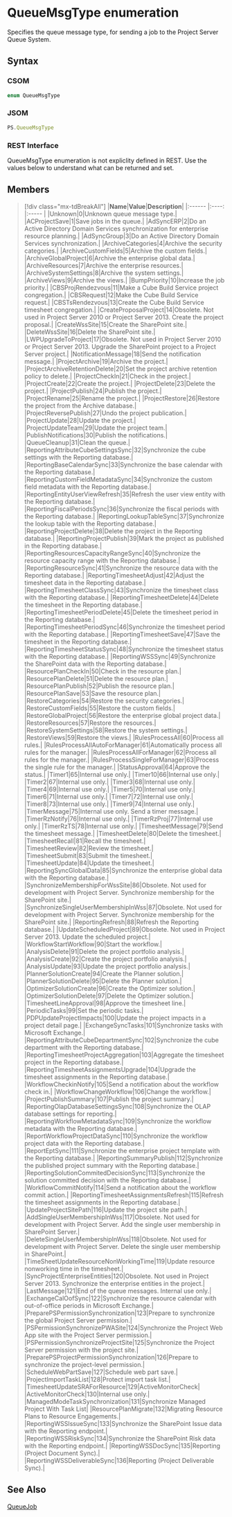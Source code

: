 [comment]: # (Name:QueueMsgType)
[comment]: # (Name:Microsoft.Office.Project.Server.Library.QueueConstants+QueueMsgType)
[comment]: # (Type:Enum)
[comment]: # (Status:Verified)

# <a name="name"></a>QueueMsgType enumeration

<a name="description"></a>Specifies the queue message type, for sending a job to the Project Server Queue System.

## <a name="syntax"></a>Syntax

### CSOM

```cs
enum QueueMsgType 
```
### JSOM

```javascript
PS.QueueMsgType
```
### REST Interface

QueueMsgType enumeration is not expliclity defined in REST.  Use the values below to understand what can be returned and set.

## <a name="members"></a>Members

<a name="enumMembers"></a>
> [!div class="mx-tdBreakAll"]
|**Name**|**Value**|**Description**|
|:------ |:----: |:----- |
|<a name="Unknown"></a>Unknown|0|Unknown queue message type.|
|<a name="ACProjectSave"></a>ACProjectSave|1|Save jobs in the queue.|
|<a name="AdSyncERP"></a>AdSyncERP|2|Do an Active Directory Domain Services synchronization for enterprise resource planning.|
|<a name="AdSyncGroup"></a>AdSyncGroup|3|Do an Active Directory Domain Services synchronization.|
|<a name="ArchiveCategories"></a>ArchiveCategories|4|Archive the security categories.|
|<a name="ArchiveCustomFields"></a>ArchiveCustomFields|5|Archive the custom fields.|
|<a name="ArchiveGlobalProject"></a>ArchiveGlobalProject|6|Archive the enterprise global data.|
|<a name="ArchiveResources"></a>ArchiveResources|7|Archive the enterprise resources.|
|<a name="ArchiveSystemSettings"></a>ArchiveSystemSettings|8|Archive the system settings.|
|<a name="ArchiveViews"></a>ArchiveViews|9|Archive the views.|
|<a name="BumpPriority"></a>BumpPriority|10|Increase the job priority.|
|<a name="CBSProjRendezvous"></a>CBSProjRendezvous|11|Make a Cube Build Service project congregation.|
|<a name="CBSRequest"></a>CBSRequest|12|Make the Cube Build Service request.|
|<a name="CBSTsRendezvous"></a>CBSTsRendezvous|13|Create the Cube Build Service timesheet congregation.|
|<a name="CreateProposalProject"></a>CreateProposalProject|14|Obsolete. Not used in Project Server 2010 or Project Server 2013. Create the project proposal.|
|<a name="CreateWssSite"></a>CreateWssSite|15|Create the SharePoint site.|
|<a name="DeleteWssSite"></a>DeleteWssSite|16|Delete the SharePoint site.|
|<a name="LWPUpgradeToProject"></a>LWPUpgradeToProject|17|Obsolete. Not used in Project Server 2010 or Project Server 2013. Upgrade the SharePoint project to a Project Server project.|
|<a name="NotificationMessage"></a>NotificationMessage|18|Send the notification message.|
|<a name="ProjectArchive"></a>ProjectArchive|19|Archive the project.|
|<a name="ProjectArchiveRetentionDelete"></a>ProjectArchiveRetentionDelete|20|Set the project archive retention policy to delete.|
|<a name="ProjectCheckIn"></a>ProjectCheckIn|21|Check in the project.|
|<a name="ProjectCreate"></a>ProjectCreate|22|Create the project.|
|<a name="ProjectDelete"></a>ProjectDelete|23|Delete the project.|
|<a name="ProjectPublish"></a>ProjectPublish|24|Publish the project.|
|<a name="ProjectRename"></a>ProjectRename|25|Rename the project.|
|<a name="ProjectRestore"></a>ProjectRestore|26|Restore the project from the Archive database.|
|<a name="ProjectReversePublish"></a>ProjectReversePublish|27|Undo the project publication.|
|<a name="ProjectUpdate"></a>ProjectUpdate|28|Update the project.|
|<a name="ProjectUpdateTeam"></a>ProjectUpdateTeam|29|Update the project team.|
|<a name="PublishNotifications"></a>PublishNotifications|30|Publish the notifications.|
|<a name="QueueCleanup"></a>QueueCleanup|31|Clean the queue.|
|<a name="ReportingAttributeCubeSettingsSync"></a>ReportingAttributeCubeSettingsSync|32|Synchronize the cube settings with the Reporting database.|
|<a name="ReportingBaseCalendarSync"></a>ReportingBaseCalendarSync|33|Synchronize the base calendar with the Reporting database.|
|<a name="ReportingCustomFieldMetadataSync"></a>ReportingCustomFieldMetadataSync|34|Synchronize the custom field metadata with the Reporting database.|
|<a name="ReportingEntityUserViewRefresh"></a>ReportingEntityUserViewRefresh|35|Refresh the user view entity with the Reporting database.|
|<a name="ReportingFiscalPeriodsSync"></a>ReportingFiscalPeriodsSync|36|Synchronize the fiscal periods with the Reporting database.|
|<a name="ReportingLookupTableSync"></a>ReportingLookupTableSync|37|Synchronize the lookup table with the Reporting database.|
|<a name="ReportingProjectDelete"></a>ReportingProjectDelete|38|Delete the project in the Reporting database.|
|<a name="ReportingProjectPublish"></a>ReportingProjectPublish|39|Mark the project as published in the Reporting database.|
|<a name="ReportingResourcesCapacityRangeSync"></a>ReportingResourcesCapacityRangeSync|40|Synchronize the resource capacity range with the Reporting database.|
|<a name="ReportingResourceSync"></a>ReportingResourceSync|41|Synchronize the resource data with the Reporting database.|
|<a name="ReportingTimesheetAdjust"></a>ReportingTimesheetAdjust|42|Adjust the timesheet data in the Reporting database.|
|<a name="ReportingTimesheetClassSync"></a>ReportingTimesheetClassSync|43|Synchronize the timesheet class with the Reporting database.|
|<a name="ReportingTimesheetDelete"></a>ReportingTimesheetDelete|44|Delete the timesheet in the Reporting database.|
|<a name="ReportingTimesheetPeriodDelete"></a>ReportingTimesheetPeriodDelete|45|Delete the timesheet period in the Reporting database.|
|<a name="ReportingTimesheetPeriodSync"></a>ReportingTimesheetPeriodSync|46|Synchronize the timesheet period with the Reporting database.|
|<a name="ReportingTimesheetSave"></a>ReportingTimesheetSave|47|Save the timesheet in the Reporting database.|
|<a name="ReportingTimesheetStatusSync"></a>ReportingTimesheetStatusSync|48|Synchronize the timesheet status with the Reporting database.|
|<a name="ReportingWSSSync"></a>ReportingWSSSync|49|Synchronize the SharePoint data with the Reporting database.|
|<a name="ResourcePlanCheckIn"></a>ResourcePlanCheckIn|50|Check in the resource plan.|
|<a name="ResourcePlanDelete"></a>ResourcePlanDelete|51|Delete the resource plan.|
|<a name="ResourcePlanPublish"></a>ResourcePlanPublish|52|Publish the resource plan.|
|<a name="ResourcePlanSave"></a>ResourcePlanSave|53|Save the resource plan.|
|<a name="RestoreCategories"></a>RestoreCategories|54|Restore the security categories.|
|<a name="RestoreCustomFields"></a>RestoreCustomFields|55|Restore the custom fields.|
|<a name="RestoreGlobalProject"></a>RestoreGlobalProject|56|Restore the enterprise global project data.|
|<a name="RestoreResources"></a>RestoreResources|57|Restore the resources.|
|<a name="RestoreSystemSettings"></a>RestoreSystemSettings|58|Restore the system settings.|
|<a name="RestoreViews"></a>RestoreViews|59|Restore the views.|
|<a name="RulesProcessAll"></a>RulesProcessAll|60|Process all rules.|
|<a name="RulesProcessAllAutoForManager"></a>RulesProcessAllAutoForManager|61|Automatically process all rules for the manager.|
|<a name="RulesProcessAllForManager"></a>RulesProcessAllForManager|62|Process all rules for the manager.|
|<a name="RulesProcessSingleForManager"></a>RulesProcessSingleForManager|63|Process the single rule for the manager.|
|<a name="StatusApproval"></a>StatusApproval|64|Approve the status.|
|<a name="Timer1"></a>Timer1|65|Internal use only.|
|<a name="Timer10"></a>Timer10|66|Internal use only.|
|<a name="Timer2"></a>Timer2|67|Internal use only.|
|<a name="Timer3"></a>Timer3|68|Internal use only.|
|<a name="Timer4"></a>Timer4|69|Internal use only.|
|<a name="Timer5"></a>Timer5|70|Internal use only.|
|<a name="Timer6"></a>Timer6|71|Internal use only.|
|<a name="Timer7"></a>Timer7|72|Internal use only.|
|<a name="Timer8"></a>Timer8|73|Internal use only.|
|<a name="Timer9"></a>Timer9|74|Internal use only.|
|<a name="TimerMessage"></a>TimerMessage|75|Internal use only. Send a timer message.|
|<a name="TimerRzNotify"></a>TimerRzNotify|76|Internal use only.|
|<a name="TimerRzProj"></a>TimerRzProj|77|Internal use only.|
|<a name="TimerRzTS"></a>TimerRzTS|78|Internal use only.|
|<a name="TimesheetMessage"></a>TimesheetMessage|79|Send the timesheet message.|
|<a name="TimesheetDelete"></a>TimesheetDelete|80|Delete the timesheet.|
|<a name="TimesheetRecall"></a>TimesheetRecall|81|Recall the timesheet.|
|<a name="TimesheetReview"></a>TimesheetReview|82|Review the timesheet.|
|<a name="TimesheetSubmit"></a>TimesheetSubmit|83|Submit the timesheet.|
|<a name="TimesheetUpdate"></a>TimesheetUpdate|84|Update the timesheet.|
|<a name="ReportingSyncGlobalData"></a>ReportingSyncGlobalData|85|Synchronize the enterprise global data with the Reporting database.|
|<a name="SynchronizeMembershipForWssSite"></a>SynchronizeMembershipForWssSite|86|Obsolete. Not used for development with Project Server. Synchronize membership for the SharePoint site.|
|<a name="SynchronizeSingleUserMembershipInWss"></a>SynchronizeSingleUserMembershipInWss|87|Obsolete. Not used for development with Project Server. Synchronize membership for the SharePoint site.|
|<a name="ReportingRefresh"></a>ReportingRefresh|88|Refresh the Reporting database.|
|<a name="UpdateScheduledProject"></a>UpdateScheduledProject|89|Obsolete. Not used in Project Server 2013. Update the scheduled project.|
|<a name="WorkflowStartWorkflow"></a>WorkflowStartWorkflow|90|Start the workflow.|
|<a name="AnalysisDelete"></a>AnalysisDelete|91|Delete the project portfolio analysis.|
|<a name="AnalysisCreate"></a>AnalysisCreate|92|Create the project portfolio analysis.|
|<a name="AnalysisUpdate"></a>AnalysisUpdate|93|Update the project portfolio analysis.|
|<a name="PlannerSolutionCreate"></a>PlannerSolutionCreate|94|Create the Planner solution.|
|<a name="PlannerSolutionDelete"></a>PlannerSolutionDelete|95|Delete the Planner solution.|
|<a name="OptimizerSolutionCreate"></a>OptimizerSolutionCreate|96|Create the Optimizer solution.|
|<a name="OptimizerSolutionDelete"></a>OptimizerSolutionDelete|97|Delete the Optimizer solution.|
|<a name="TimesheetLineApproval"></a>TimesheetLineApproval|98|Approve the timesheet line.|
|<a name="PeriodicTasks"></a>PeriodicTasks|99|Set the periodic tasks.|
|<a name="PDPUpdateProjectImpacts"></a>PDPUpdateProjectImpacts|100|Update the project impacts in a project detail page.|
|<a name="ExchangeSyncTasks"></a>ExchangeSyncTasks|101|Synchronize tasks with Microsoft Exchange.|
|<a name="ReportingAttributeCubeDepartmentSync"></a>ReportingAttributeCubeDepartmentSync|102|Synchronize the cube department with the Reporting database.|
|<a name="ReportingTimesheetProjectAggregation"></a>ReportingTimesheetProjectAggregation|103|Aggregate the timesheet project in the Reporting database.|
|<a name="ReportingTimesheetAssignmentsUpgrade"></a>ReportingTimesheetAssignmentsUpgrade|104|Upgrade the timesheet assignments in the Reporting database.|
|<a name="WorkflowCheckinNotify"></a>WorkflowCheckinNotify|105|Send a notification about the workflow check in.|
|<a name="WorkflowChangeWorkflow"></a>WorkflowChangeWorkflow|106|Change the workflow.|
|<a name="ProjectPublishSummary"></a>ProjectPublishSummary|107|Publish the project summary.|
|<a name="ReportingOlapDatabaseSettingsSync"></a>ReportingOlapDatabaseSettingsSync|108|Synchronize the OLAP database settings for reporting.|
|<a name="ReportingWorkflowMetadataSync"></a>ReportingWorkflowMetadataSync|109|Synchronize the workflow metadata with the Reporting database.|
|<a name="ReportWorkflowProjectDataSync"></a>ReportWorkflowProjectDataSync|110|Synchronize the workflow project data with the Reporting database.|
|<a name="ReportEptSync"></a>ReportEptSync|111|Synchronize the enterprise project template with the Reporting database.|
|<a name="ReportingSummaryPublish"></a>ReportingSummaryPublish|112|Synchronize the published project summary with the Reporting database.|
|<a name="ReportingSolutionCommitedDecisionSync"></a>ReportingSolutionCommitedDecisionSync|113|Synchronize the solution committed decision with the Reporting database.|
|<a name="WorkflowCommitNotify"></a>WorkflowCommitNotify|114|Send a notification about the workflow commit action.|
|<a name="ReportingTimesheetAssignmentsRefresh"></a>ReportingTimesheetAssignmentsRefresh|115|Refresh the timesheet assignments in the Reporting database.|
|<a name="UpdateProjectSitePath"></a>UpdateProjectSitePath|116|Update the project site path.|
|<a name="AddSingleUserMembershipInWss"></a>AddSingleUserMembershipInWss|117|Obsolete. Not used for development with Project Server. Add the single user membership in SharePoint Server.|
|<a name="DeleteSingleUserMembershipInWss"></a>DeleteSingleUserMembershipInWss|118|Obsolete. Not used for development with Project Server. Delete the single user membership in SharePoint.|
|<a name="TimeSheetUpdateResourceNonWorkingTime"></a>TimeSheetUpdateResourceNonWorkingTime|119|Update resource nonworking time in the timesheet.|
|<a name="SyncProjectEnterpriseEntities"></a>SyncProjectEnterpriseEntities|120|Obsolete. Not used in Project Server 2013. Synchronize the enterprise entities in the project.|
|<a name="LastMessage"></a>LastMessage|121|End of the queue messages. Internal use only.|
|<a name="ExchangeCalOofSync"></a>ExchangeCalOofSync|122|Synchronize the resource calendar with out-of-office periods in Microsoft Exchange.|
|<a name="PreparePSPermissionSynchronization"></a>PreparePSPermissionSynchronization|123|Prepare to synchronize the global Project Server permission.|
|<a name="PSPermissionSynchronizePWASite"></a>PSPermissionSynchronizePWASite|124|Synchronize the Project Web App site with the Project Server permission.|
|<a name="PSPermissionSynchronizeProjectSite"></a>PSPermissionSynchronizeProjectSite|125|Synchronize the Project Server permission with the project site.|
|<a name="PreparePSProjectPermissionSynchronization"></a>PreparePSProjectPermissionSynchronization|126|Prepare to synchronize the project-level permission.|
|<a name="ScheduleWebPartSave"></a>ScheduleWebPartSave|127|Schedule web part save.|
|<a name="ProjectImportTaskList"></a>ProjectImportTaskList|128|Protect import task list.|
|<a name="TimesheetUpdateSRAForResource"></a>TimesheetUpdateSRAForResource|129|ActiveMonitorCheck|
|<a name="ActiveMonitorCheck"></a>ActiveMonitorCheck|130|Internal use only.|
|<a name="ManagedModeTaskSynchronization"></a>ManagedModeTaskSynchronization|131|Synchronize Managed Project With Task List|
|<a name="ResourcePlanMigrate"></a>ResourcePlanMigrate|132|Migrating Resource Plans to Resource Engagements.|
|<a name="ReportingWSSIssueSync"></a>ReportingWSSIssueSync|133|Synchronize the SharePoint Issue data with the Reporting endpoint.|
|<a name="ReportingWSSRiskSync"></a>ReportingWSSRiskSync|134|Synchronize the SharePoint Risk data with the Reporting endpoint.|
|<a name="ReportingWSSDocSync"></a>ReportingWSSDocSync|135|Reporting (Project Document Sync).|
|<a name="ReportingWSSDeliverableSync"></a>ReportingWSSDeliverableSync|136|Reporting (Project Deliverable Sync).|
## <a name="seeAlso"></a>See Also

[QueueJob](QueueJob.md)<br/>
